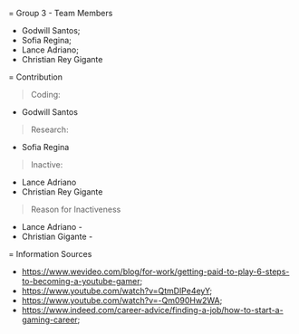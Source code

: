 = Group 3 - Team Members

- Godwill Santos;
- Sofia Regina;
- Lance Adriano;
- Christian Rey Gigante

= Contribution

> Coding:

- Godwill Santos

> Research:

- Sofia Regina

> Inactive:

- Lance Adriano
- Christian Rey Gigante

> Reason for Inactiveness

- Lance Adriano - 
- Christian Gigante - 

= Information Sources

- https://www.wevideo.com/blog/for-work/getting-paid-to-play-6-steps-to-becoming-a-youtube-gamer;
- https://www.youtube.com/watch?v=QtmDlPe4eyY;
- https://www.youtube.com/watch?v=-Qm090Hw2WA;
- https://www.indeed.com/career-advice/finding-a-job/how-to-start-a-gaming-career;